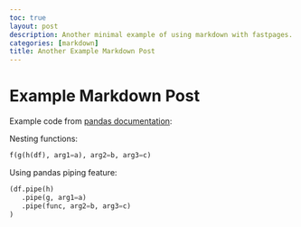 ```yaml
---
toc: true
layout: post
description: Another minimal example of using markdown with fastpages.
categories: [markdown]
title: Another Example Markdown Post
---
```

# Example Markdown Post

Example code from [pandas documentation](https://pandas.pydata.org/docs/reference/api/pandas.DataFrame.pipe.html):

Nesting functions:
```python
f(g(h(df), arg1=a), arg2=b, arg3=c)
```

Using pandas piping feature:
```python
(df.pipe(h)
   .pipe(g, arg1=a)
   .pipe(func, arg2=b, arg3=c)
)  
```
